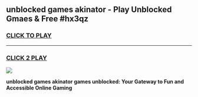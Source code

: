 
## unblocked games akinator - Play Unblocked Gmaes & Free #hx3qz
<h3>
<a href="https://news.freeplayer.one?title=unblocked_games_akinator&ref=26F">CLICK TO PLAY</a></h3>
<hr>

<h3>
<a href="https://news.freeplayer.one?title=unblocked_games_akinator&ref=26F">CLICK 2 PLAY</a>
  
</h3>

<a href="https://news.freeplayer.one?title=unblocked_games_akinator&ref=26F/"><img src="https://clearcache.store/games.png"></a>


**unblocked games akinator games unblocked: Your Gateway to Fun and Accessible Online Gaming**
